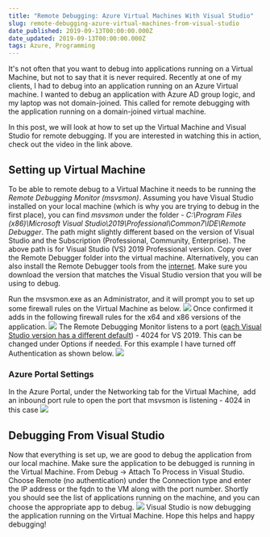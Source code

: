 ```yaml
---
title: "Remote Debugging: Azure Virtual Machines With Visual Studio"
slug: remote-debugging-azure-virtual-machines-from-visual-studio
date_published: 2019-09-13T00:00:00.000Z
date_updated: 2019-09-13T00:00:00.000Z
tags: Azure, Programming
---
```


It's not often that you want to debug into applications running on a Virtual Machine, but not to say that it is never required. Recently at one of my clients, I had to debug into an application running on an Azure Virtual machine. I wanted to debug an application with Azure AD group logic, and my laptop was not domain-joined. This called for remote debugging with the application running on a domain-joined virtual machine.

In this post, we will look at how to set up the Virtual Machine and Visual Studio for remote debugging. If you are interested in watching this in action, check out the video in the link above.

## Setting up Virtual Machine

To be able to remote debug to a Virtual Machine it needs to be running the *Remote Debugging Monitor (msvsmon)*. Assuming you have Visual Studio installed on your local machine (which is why you are trying to debug in the first place), you can find *msvsmon* under the folder - *C:\Program Files (x86)\Microsoft Visual Studio\2019\Professional\Common7\IDE\Remote Debugger*. The path might slightly different based on the version of Visual Studio and the Subscription (Professional, Community, Enterprise). The above path is for Visual Studio (VS) 2019 Professional version. Copy over the Remote Debugger folder into the virtual machine. Alternatively, you can also install the Remote Debugger tools from the [internet](https://docs.microsoft.com/en-us/visualstudio/debugger/remote-debugging?view=vs-2019#download-and-install-the-remote-tools). Make sure you download the version that matches the Visual Studio version that you will be using to debug.

Run the msvsmon.exe as an Administrator, and it will prompt you to set up some firewall rules on the Virtual Machine as below.
![](__GHOST_URL__/content/images/remote_debug_firewallRules.jpg)
Once confirmed it adds in the following firewall rules for the x64 and x86 versions of the application.
![](__GHOST_URL__/content/images/remote_debug_firewall_Rules.jpg)
The Remote Debugging Monitor listens to a port ([each Visual Studio version has a different default](https://docs.microsoft.com/en-us/visualstudio/debugger/remote-debugger-port-assignments?view=vs-2019)) - 4024 for VS 2019. This can be changed under Options if needed. For this example I have turned off Authentication as shown below.
![](__GHOST_URL__/content/images/remote_debug_running.jpg)
### Azure Portal Settings

In the Azure Portal, under the Networking tab for the Virtual Machine,  add an inbound port rule to open the port that msvsmon is listening - 4024 in this case
![](__GHOST_URL__/content/images/remote_debug_vm_azure_portal.jpg)
## Debugging From Visual Studio

Now that everything is set up, we are good to debug the application from our local machine. Make sure the application to be debugged is running in the Virtual Machine. From Debug -> Attach To Process in Visual Studio. Choose Remote (no authentication) under the Connection type and enter the IP address or the fqdn to the VM along with the port number. Shortly you should see the list of applications running on the machine, and you can choose the appropriate app to debug.
![](__GHOST_URL__/content/images/remote_debug_visualstudio.jpg)
Visual Studio is now debugging the application running on the Virtual Machine. Hope this helps and happy debugging!
